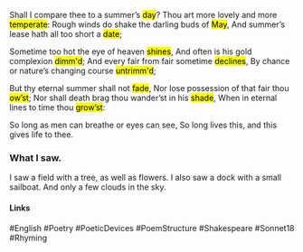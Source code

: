 Shall I compare thee to a summer’s <mark class="hltr-red">day</mark>?
Thou art more lovely and more <mark class="hltr-pink">temperate</mark>:
Rough winds do shake the darling buds of <mark class="hltr-red">May</mark>,
And summer’s lease hath all too short a <mark class="hltr-pink">date</mark>;

Sometime too hot the eye of heaven <mark class="hltr-orange">shines</mark>,
And often is his gold complexion <mark class="hltr-yellow">dimm'd</mark>;
And every fair from fair sometime <mark class="hltr-orange">declines</mark>,
By chance or nature’s changing course <mark class="hltr-yellow">untrimm'd</mark>;

But thy eternal summer shall not <mark class="hltr-green">fade</mark>,
Nor lose possession of that fair thou <mark class="hltr-cyan">ow’st</mark>;
Nor shall death brag thou wander’st in his <mark class="hltr-green">shade</mark>,
When in eternal lines to time thou <mark class="hltr-cyan">grow’st</mark>:

So long as men can breathe or eyes can see,
So long lives this, and this gives life to thee.

### What I saw.

I saw a field with a tree, as well as flowers. I also saw a dock with a small sailboat. And only a few clouds in the sky.

#### Links
#English #Poetry #PoeticDevices #PoemStructure #Shakespeare #Sonnet18 #Rhyming